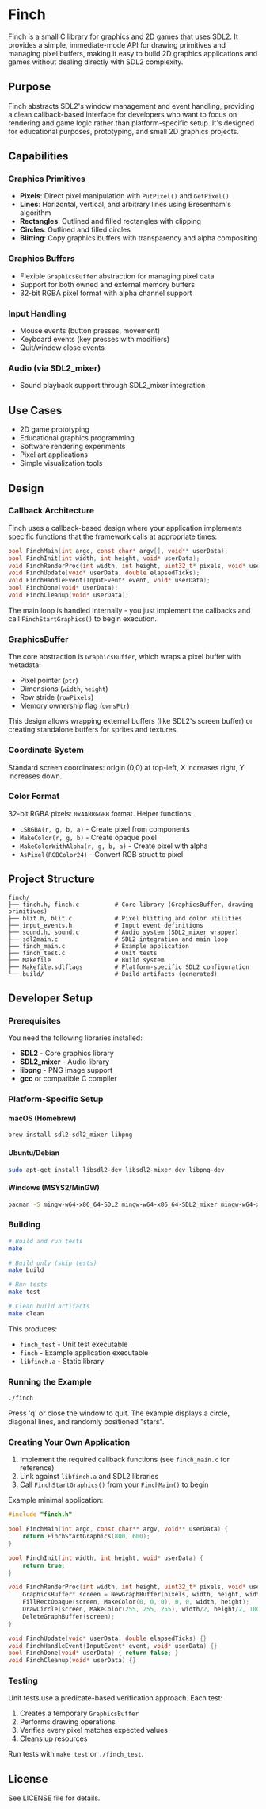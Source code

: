 # Finch

Finch is a small C library for graphics and 2D games that uses SDL2. It provides a simple, immediate-mode API for drawing primitives and managing pixel buffers, making it easy to build 2D graphics applications and games without dealing directly with SDL2 complexity.

## Purpose

Finch abstracts SDL2's window management and event handling, providing a clean callback-based interface for developers who want to focus on rendering and game logic rather than platform-specific setup. It's designed for educational purposes, prototyping, and small 2D graphics projects.

## Capabilities

### Graphics Primitives
- **Pixels**: Direct pixel manipulation with `PutPixel()` and `GetPixel()`
- **Lines**: Horizontal, vertical, and arbitrary lines using Bresenham's algorithm
- **Rectangles**: Outlined and filled rectangles with clipping
- **Circles**: Outlined and filled circles
- **Blitting**: Copy graphics buffers with transparency and alpha compositing

### Graphics Buffers
- Flexible `GraphicsBuffer` abstraction for managing pixel data
- Support for both owned and external memory buffers
- 32-bit RGBA pixel format with alpha channel support

### Input Handling
- Mouse events (button presses, movement)
- Keyboard events (key presses with modifiers)
- Quit/window close events

### Audio (via SDL2_mixer)
- Sound playback support through SDL2_mixer integration

## Use Cases

- 2D game prototyping
- Educational graphics programming
- Software rendering experiments
- Pixel art applications
- Simple visualization tools

## Design

### Callback Architecture

Finch uses a callback-based design where your application implements specific functions that the framework calls at appropriate times:

```c
bool FinchMain(int argc, const char* argv[], void** userData);
bool FinchInit(int width, int height, void* userData);
void FinchRenderProc(int width, int height, uint32_t* pixels, void* userData);
void FinchUpdate(void* userData, double elapsedTicks);
void FinchHandleEvent(InputEvent* event, void* userData);
bool FinchDone(void* userData);
void FinchCleanup(void* userData);
```

The main loop is handled internally - you just implement the callbacks and call `FinchStartGraphics()` to begin execution.

### GraphicsBuffer

The core abstraction is `GraphicsBuffer`, which wraps a pixel buffer with metadata:
- Pixel pointer (`ptr`)
- Dimensions (`width`, `height`)
- Row stride (`rowPixels`)
- Memory ownership flag (`ownsPtr`)

This design allows wrapping external buffers (like SDL2's screen buffer) or creating standalone buffers for sprites and textures.

### Coordinate System

Standard screen coordinates: origin (0,0) at top-left, X increases right, Y increases down.

### Color Format

32-bit RGBA pixels: `0xAARRGGBB` format. Helper functions:
- `LSRGBA(r, g, b, a)` - Create pixel from components
- `MakeColor(r, g, b)` - Create opaque pixel
- `MakeColorWithAlpha(r, g, b, a)` - Create pixel with alpha
- `AsPixel(RGBColor24)` - Convert RGB struct to pixel

## Project Structure

```
finch/
├── finch.h, finch.c          # Core library (GraphicsBuffer, drawing primitives)
├── blit.h, blit.c            # Pixel blitting and color utilities
├── input_events.h            # Input event definitions
├── sound.h, sound.c          # Audio system (SDL2_mixer wrapper)
├── sdl2main.c                # SDL2 integration and main loop
├── finch_main.c              # Example application
├── finch_test.c              # Unit tests
├── Makefile                  # Build system
├── Makefile.sdlflags         # Platform-specific SDL2 configuration
└── build/                    # Build artifacts (generated)
```

## Developer Setup

### Prerequisites

You need the following libraries installed:

- **SDL2** - Core graphics library
- **SDL2_mixer** - Audio library
- **libpng** - PNG image support
- **gcc** or compatible C compiler

### Platform-Specific Setup

#### macOS (Homebrew)
```bash
brew install sdl2 sdl2_mixer libpng
```

#### Ubuntu/Debian
```bash
sudo apt-get install libsdl2-dev libsdl2-mixer-dev libpng-dev
```

#### Windows (MSYS2/MinGW)
```bash
pacman -S mingw-w64-x86_64-SDL2 mingw-w64-x86_64-SDL2_mixer mingw-w64-x86_64-libpng
```

### Building

```bash
# Build and run tests
make

# Build only (skip tests)
make build

# Run tests
make test

# Clean build artifacts
make clean
```

This produces:
- `finch_test` - Unit test executable
- `finch` - Example application executable
- `libfinch.a` - Static library

### Running the Example

```bash
./finch
```

Press 'q' or close the window to quit. The example displays a circle, diagonal lines, and randomly positioned "stars".

### Creating Your Own Application

1. Implement the required callback functions (see `finch_main.c` for reference)
2. Link against `libfinch.a` and SDL2 libraries
3. Call `FinchStartGraphics()` from your `FinchMain()` to begin

Example minimal application:

```c
#include "finch.h"

bool FinchMain(int argc, const char** argv, void** userData) {
    return FinchStartGraphics(800, 600);
}

bool FinchInit(int width, int height, void* userData) {
    return true;
}

void FinchRenderProc(int width, int height, uint32_t* pixels, void* userData) {
    GraphicsBuffer* screen = NewGraphBuffer(pixels, width, height, width, 0);
    FillRectOpaque(screen, MakeColor(0, 0, 0), 0, 0, width, height);
    DrawCircle(screen, MakeColor(255, 255, 255), width/2, height/2, 100);
    DeleteGraphBuffer(screen);
}

void FinchUpdate(void* userData, double elapsedTicks) {}
void FinchHandleEvent(InputEvent* event, void* userData) {}
bool FinchDone(void* userData) { return false; }
void FinchCleanup(void* userData) {}
```

### Testing

Unit tests use a predicate-based verification approach. Each test:
1. Creates a temporary `GraphicsBuffer`
2. Performs drawing operations
3. Verifies every pixel matches expected values
4. Cleans up resources

Run tests with `make test` or `./finch_test`.

## License

See LICENSE file for details.
